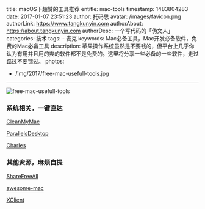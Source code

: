 title: macOS下超赞的工具推荐
entitle: mac-tools
timestamp: 1483804283
date: 2017-01-07 23:51:23
author: 托码思
avatar: /images/favicon.png
authorLink: https://www.tangkunyin.com
authorAbout: https://about.tangkunyin.com
authorDesc: 一个写代码的「伪文人」
categories: 技术
tags: 
    - 麦克
keywords: Mac必备工具，Mac开发必备软件，免费的Mac必备工具
description: 苹果操作系统虽然是不要钱的，但平台上几乎你认为有用并且用的爽的软件都不是免费的。这里将分享一些必备的一些软件，走过路过不要错过。
photos:
  - /img/2017/free-mac-usefull-tools.jpg

---


![free-mac-usefull-tools](/img/2017/free-mac-usefull-tools.jpg)

### 系统相关，一键直达

[CleanMyMac](https://drive.google.com/file/d/1sCKdmRbx15ogzLa51s_kA5gBljqvJ5DF/view?usp=sharing)

[ParallelsDesktop](https://drive.google.com/file/d/1kCwbIsv5NABPkiH1PPOByKBJ6i8odaKb/view?usp=sharing)

[Charles](http://xclient.info/s/charles.html)


### 其他资源，麻烦自提

[ShareFreeAll](http://sharefreeall.com/counter-strike-1-6-keygen-serial-number-active-for-mac-os-x-offline-online/)

[awesome-mac](https://github.com/jaywcjlove/awesome-mac)

[XClient](https://xclient.info/s/)











